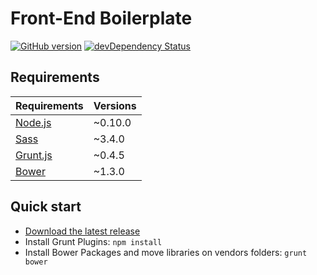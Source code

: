 # Front-End Boilerplate 

[![GitHub version](http://img.shields.io/github/release/agenceepsilon/frontend-boilerplate.svg?style=flat-square)](https://github.com/agenceepsilon/frontend-boilerplate/releases) [![devDependency Status](http://img.shields.io/david/dev/agenceepsilon/frontend-boilerplate.svg?style=flat-square)](https://david-dm.org/agenceepsilon/frontend-boilerplate#info=devDependencies)

## Requirements

| Requirements                   | Versions |
| ------------------------------ | -------- |
| [Node.js](http://nodejs.org)   | ~0.10.0  |
| [Sass](http://sass-lang.com)   | ~3.4.0   |
| [Grunt.js](http://gruntjs.com) | ~0.4.5   |
| [Bower](http://bower.io)       | ~1.3.0   |

## Quick start

* [Download the latest release](https://github.com/agenceepsilon/frontend-boilerplate/archive/master.zip)
* Install Grunt Plugins: ``npm install``
* Install Bower Packages and move libraries on vendors folders: ``grunt bower``